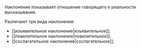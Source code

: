 Наклонение показывает отношение говорящего к реальности высказывания.

Различают три вида наклонения:
- [[изъявительное наклонение|изъявительное]];
- [[повелительное наклонение|повелительное]];
- [[сослагательное наклонение|сослагательное]];
